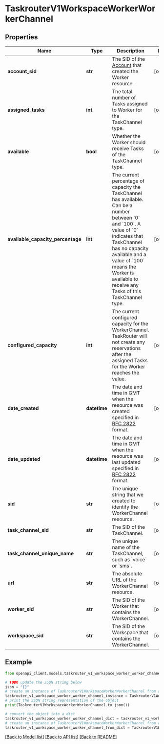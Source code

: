 # TaskrouterV1WorkspaceWorkerWorkerChannel


## Properties

Name | Type | Description | Notes
------------ | ------------- | ------------- | -------------
**account_sid** | **str** | The SID of the [Account](https://www.twilio.com/docs/iam/api/account) that created the Worker resource. | [optional] 
**assigned_tasks** | **int** | The total number of Tasks assigned to Worker for the TaskChannel type. | [optional] 
**available** | **bool** | Whether the Worker should receive Tasks of the TaskChannel type. | [optional] 
**available_capacity_percentage** | **int** | The current percentage of capacity the TaskChannel has available. Can be a number between &#x60;0&#x60; and &#x60;100&#x60;. A value of &#x60;0&#x60; indicates that TaskChannel has no capacity available and a value of &#x60;100&#x60; means the  Worker is available to receive any Tasks of this TaskChannel type. | [optional] 
**configured_capacity** | **int** | The current configured capacity for the WorkerChannel. TaskRouter will not create any reservations after the assigned Tasks for the Worker reaches the value. | [optional] 
**date_created** | **datetime** | The date and time in GMT when the resource was created specified in [RFC 2822](https://www.ietf.org/rfc/rfc2822.txt) format. | [optional] 
**date_updated** | **datetime** | The date and time in GMT when the resource was last updated specified in [RFC 2822](https://www.ietf.org/rfc/rfc2822.txt) format. | [optional] 
**sid** | **str** | The unique string that we created to identify the WorkerChannel resource. | [optional] 
**task_channel_sid** | **str** | The SID of the TaskChannel. | [optional] 
**task_channel_unique_name** | **str** | The unique name of the TaskChannel, such as &#x60;voice&#x60; or &#x60;sms&#x60;. | [optional] 
**url** | **str** | The absolute URL of the WorkerChannel resource. | [optional] 
**worker_sid** | **str** | The SID of the Worker that contains the WorkerChannel. | [optional] 
**workspace_sid** | **str** | The SID of the Workspace that contains the WorkerChannel. | [optional] 

## Example

```python
from openapi_client.models.taskrouter_v1_workspace_worker_worker_channel import TaskrouterV1WorkspaceWorkerWorkerChannel

# TODO update the JSON string below
json = "{}"
# create an instance of TaskrouterV1WorkspaceWorkerWorkerChannel from a JSON string
taskrouter_v1_workspace_worker_worker_channel_instance = TaskrouterV1WorkspaceWorkerWorkerChannel.from_json(json)
# print the JSON string representation of the object
print(TaskrouterV1WorkspaceWorkerWorkerChannel.to_json())

# convert the object into a dict
taskrouter_v1_workspace_worker_worker_channel_dict = taskrouter_v1_workspace_worker_worker_channel_instance.to_dict()
# create an instance of TaskrouterV1WorkspaceWorkerWorkerChannel from a dict
taskrouter_v1_workspace_worker_worker_channel_from_dict = TaskrouterV1WorkspaceWorkerWorkerChannel.from_dict(taskrouter_v1_workspace_worker_worker_channel_dict)
```
[[Back to Model list]](../README.md#documentation-for-models) [[Back to API list]](../README.md#documentation-for-api-endpoints) [[Back to README]](../README.md)


